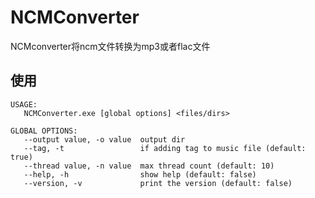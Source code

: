 # NCMConverter

NCMconverter将ncm文件转换为mp3或者flac文件

## 使用

```
USAGE:
   NCMConverter.exe [global options] <files/dirs>

GLOBAL OPTIONS:
   --output value, -o value  output dir
   --tag, -t                 if adding tag to music file (default: true)
   --thread value, -n value  max thread count (default: 10)
   --help, -h                show help (default: false)
   --version, -v             print the version (default: false)
```


